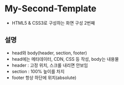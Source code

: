 # My-Second-Template
* HTML5 & CSS3로 구성하는 화면 구성 2번째

## 설명
* head와 body(header, section, footer)
* head에는 메타데이터, CDN, CSS 등 작성, body는 내용물
* header : 고정 위치, 스크롤 내리면 안보임
* section : 100% 높이를 차지
* footer 항상 하단에 위치(absolute)